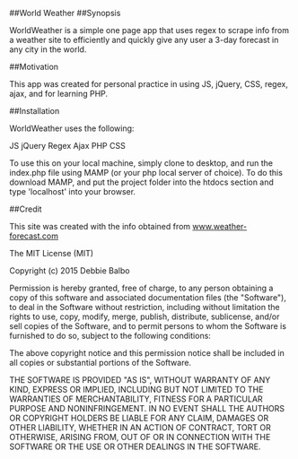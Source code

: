 ##World Weather 
##Synopsis

WorldWeather is a simple one page app that uses regex to scrape info from a weather site to efficiently and quickly give any user a 3-day forecast in any city in the world.


##Motivation

This app was created for personal practice in using JS, jQuery, CSS, regex, ajax, and for learning PHP.

##Installation

WorldWeather uses the following:

JS
jQuery
Regex
Ajax
PHP
CSS


To use this on your local machine, simply clone to desktop, and run the index.php file using MAMP (or your php local server of choice). To do this download MAMP, and put the project folder into the htdocs section and type 'localhost' into your browser.


##Credit

This site was created with the info obtained from www.weather-forecast.com



The MIT License (MIT)

Copyright (c) 2015 Debbie Balbo

Permission is hereby granted, free of charge, to any person obtaining a copy of this software and associated documentation files (the "Software"), to deal in the Software without restriction, including without limitation the rights to use, copy, modify, merge, publish, distribute, sublicense, and/or sell copies of the Software, and to permit persons to whom the Software is furnished to do so, subject to the following conditions:

The above copyright notice and this permission notice shall be included in all copies or substantial portions of the Software.

THE SOFTWARE IS PROVIDED "AS IS", WITHOUT WARRANTY OF ANY KIND, EXPRESS OR IMPLIED, INCLUDING BUT NOT LIMITED TO THE WARRANTIES OF MERCHANTABILITY, FITNESS FOR A PARTICULAR PURPOSE AND NONINFRINGEMENT. IN NO EVENT SHALL THE AUTHORS OR COPYRIGHT HOLDERS BE LIABLE FOR ANY CLAIM, DAMAGES OR OTHER LIABILITY, WHETHER IN AN ACTION OF CONTRACT, TORT OR OTHERWISE, ARISING FROM, OUT OF OR IN CONNECTION WITH THE SOFTWARE OR THE USE OR OTHER DEALINGS IN THE SOFTWARE.